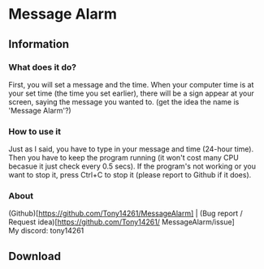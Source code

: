 # Message Alarm <br>
## Information
### What does it do? <br>
First, you will set a message and the time. When your computer time is at your set time (the time you set earlier), there will be a sign appear at your screen, saying the message you wanted to. (get the idea the name is 'Message Alarm'?) <br>
### How to use it <br>
Just as I said, you have to type in your message and time (24-hour time). Then you have to keep the program running (it won't cost many CPU becasue it just check every 0.5 secs). If the program's not working or you want to stop it, press Ctrl+C to stop it (please report to Github if it does). <br>
### About <br>
(Github)[https://github.com/Tony14261/MessageAlarm] | (Bug report / Request idea)[https://github.com/Tony14261/ MessageAlarm/issue] <br>
My discord: tony14261

## Download
